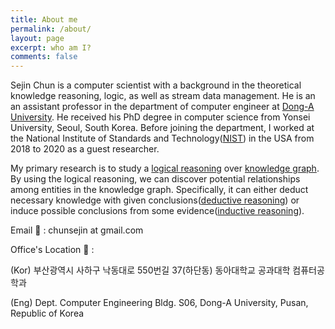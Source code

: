 ```yaml
---
title: About me
permalink: /about/
layout: page
excerpt: who am I? 
comments: false
---
```


Sejin Chun is a computer scientist with a background in the theoretical knowledge reasoning, logic, as well as stream data management. He is an an assistant professor in the department of computer engineer at [Dong-A University](https://computer.donga.ac.kr/sites/computer/index.do). He received his PhD degree in computer science from Yonsei University, Seoul, South Korea. Before joining the department, I worked at the National Institute of Standards and Technology([NIST](https://www.nist.gov/)) in the USA from 2018 to 2020 as a guest researcher. 

My primary research is to study a [logical reasoning](https://en.wikipedia.org/wiki/Logical_reasoning) over [knowledge graph](https://en.wikipedia.org/wiki/Knowledge_graph). By using the logical reasoning, we can discover potential relationships among entities in the knowledge graph. Specifically, it can either deduct necessary knowledge with given conclusions([deductive reasoning](https://en.wikipedia.org/wiki/Deductive_reasoning)) or induce possible conclusions from some evidence([inductive reasoning](https://en.wikipedia.org/wiki/Inductive_reasoning)).

Email 📧 : chunsejin at gmail.com

Office's Location 🏢 :

(Kor) 부산광역시 사하구 낙동대로 550번길 37(하단동) 동아대학교 공과대학 컴퓨터공학과  

(Eng) Dept. Computer Engineering Bldg. S06, Dong-A University, Pusan, Republic of Korea